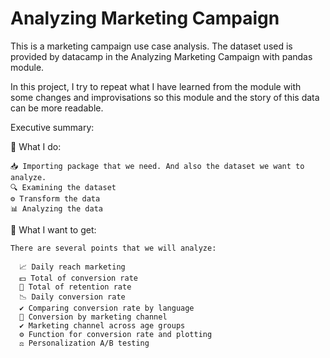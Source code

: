 # Analyzing Marketing Campaign

This is a marketing campaign use case analysis. The dataset used is provided by datacamp in the Analyzing Marketing Campaign with pandas module.

In this project, I try to repeat what I have learned from the module with some changes and improvisations so this module and the story of this data can be more readable. 

Executive summary: 

🔧 What I do:

    📥 Importing package that we need. And also the dataset we want to analyze. 
    🔍 Examining the dataset 
    ⚙️ Transform the data 
    📊 Analyzing the data 

🎯 What I want to get: 

    There are several points that we will analyze: 
    
      📈 Daily reach marketing 
      💵 Total of conversion rate
      🔁 Total of retention rate
      📉 Daily conversion rate
      ✔️ Comparing conversion rate by language  
      📢 Conversion by marketing channel
      ✔️ Marketing channel across age groups 
      ⚙️ Function for conversion rate and plotting 
      ⚖️ Personalization A/B testing
